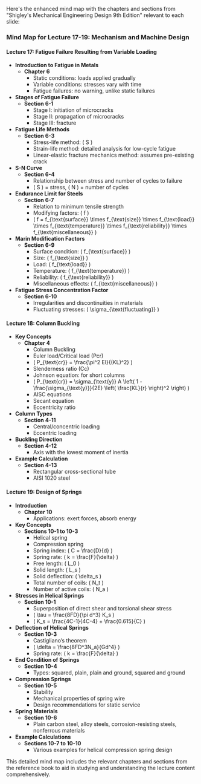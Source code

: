 Here's the enhanced mind map with the chapters and sections from "Shigley's Mechanical Engineering Design 9th Edition" relevant to each slide:

### Mind Map for Lecture 17-19: Mechanism and Machine Design

#### Lecture 17: Fatigue Failure Resulting from Variable Loading
- **Introduction to Fatigue in Metals**
  - **Chapter 6**
    - Static conditions: loads applied gradually
    - Variable conditions: stresses vary with time
    - Fatigue failures: no warning, unlike static failures
- **Stages of Fatigue Failure**
  - **Section 6-1**
    - Stage I: initiation of microcracks
    - Stage II: propagation of microcracks
    - Stage III: fracture
- **Fatigue Life Methods**
  - **Section 6-3**
    - Stress-life method: \( S \)
    - Strain-life method: detailed analysis for low-cycle fatigue
    - Linear-elastic fracture mechanics method: assumes pre-existing crack
- **S-N Curve**
  - **Section 6-4**
    - Relationship between stress and number of cycles to failure
    - \( S \) = stress, \( N \) = number of cycles
- **Endurance Limit for Steels**
  - **Section 6-7**
    - Relation to minimum tensile strength
    - Modifying factors: \( f \)
    - \( f = f_{\text{surface}} \times f_{\text{size}} \times f_{\text{load}} \times f_{\text{temperature}} \times f_{\text{reliability}} \times f_{\text{miscellaneous}} \)
- **Marin Modification Factors**
  - **Section 6-9**
    - Surface condition: \( f_{\text{surface}} \)
    - Size: \( f_{\text{size}} \)
    - Load: \( f_{\text{load}} \)
    - Temperature: \( f_{\text{temperature}} \)
    - Reliability: \( f_{\text{reliability}} \)
    - Miscellaneous effects: \( f_{\text{miscellaneous}} \)
- **Fatigue Stress Concentration Factor**
  - **Section 6-10**
    - Irregularities and discontinuities in materials
    - Fluctuating stresses: \( \sigma_{\text{fluctuating}} \)

#### Lecture 18: Column Buckling
- **Key Concepts**
  - **Chapter 4**
    - Column Buckling
    - Euler load/Critical load (Pcr)
    - \( P_{\text{cr}} = \frac{\pi^2 EI}{(KL)^2} \)
    - Slenderness ratio (Cc)
    - Johnson equation: for short columns
    - \( P_{\text{cr}} = \sigma_{\text{y}} A \left( 1 - \frac{\sigma_{\text{y}}}{2E} \left( \frac{KL}{r} \right)^2 \right) \)
    - AISC equations
    - Secant equation
    - Eccentricity ratio
- **Column Types**
  - **Section 4-11**
    - Central/concentric loading
    - Eccentric loading
- **Buckling Direction**
  - **Section 4-12**
    - Axis with the lowest moment of inertia
- **Example Calculation**
  - **Section 4-13**
    - Rectangular cross-sectional tube
    - AISI 1020 steel

#### Lecture 19: Design of Springs
- **Introduction**
  - **Chapter 10**
    - Applications: exert forces, absorb energy
- **Key Concepts**
  - **Sections 10-1 to 10-3**
    - Helical spring
    - Compression spring
    - Spring index: \( C = \frac{D}{d} \)
    - Spring rate: \( k = \frac{F}{\delta} \)
    - Free length: \( L_0 \)
    - Solid length: \( L_s \)
    - Solid deflection: \( \delta_s \)
    - Total number of coils: \( N_t \)
    - Number of active coils: \( N_a \)
- **Stresses in Helical Springs**
  - **Section 10-1**
    - Superposition of direct shear and torsional shear stress
    - \( \tau = \frac{8FD}{\pi d^3} K_s \)
    - \( K_s = \frac{4C-1}{4C-4} + \frac{0.615}{C} \)
- **Deflection of Helical Springs**
  - **Section 10-3**
    - Castigliano’s theorem
    - \( \delta = \frac{8FD^3N_a}{Gd^4} \)
    - Spring rate: \( k = \frac{F}{\delta} \)
- **End Condition of Springs**
  - **Section 10-4**
    - Types: squared, plain, plain and ground, squared and ground
- **Compression Springs**
  - **Section 10-5**
    - Stability
    - Mechanical properties of spring wire
    - Design recommendations for static service
- **Spring Materials**
  - **Section 10-6**
    - Plain carbon steel, alloy steels, corrosion-resisting steels, nonferrous materials
- **Example Calculations**
  - **Sections 10-7 to 10-10**
    - Various examples for helical compression spring design

This detailed mind map includes the relevant chapters and sections from the reference book to aid in studying and understanding the lecture content comprehensively.
